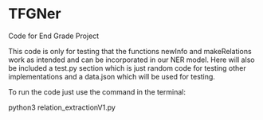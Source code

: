 # TFGNer
Code for End Grade Project

This code is only for testing that the functions newInfo and makeRelations work as intended and can be incorporated in our NER model.
Here will also be included a test.py section which is just random code for testing other implementations and a data.json which will 
be used for testing.

To run the code just use the command in the terminal:

python3 relation_extractionV1.py
